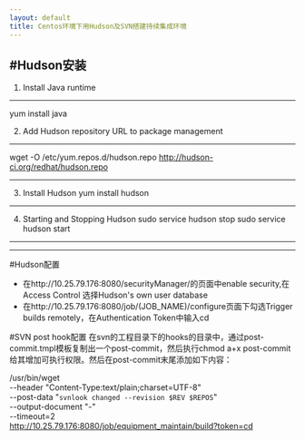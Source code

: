 ```yaml
---
layout: default
title: Centos环境下用Hudson及SVN搭建持续集成环境
---
```


#Hudson安装
---
1. Install Java runtime
---
 yum install java

2. Add Hudson repository URL to package management
---
wget -O /etc/yum.repos.d/hudson.repo http://hudson-ci.org/redhat/hudson.repo

---
3. Install Hudson
yum install hudson
---

4. Starting and Stopping Hudson 
sudo service hudson stop
sudo service hudson start
---

---
#Hudson配置
- 在http://10.25.79.176:8080/securityManager/的页面中enable security,在Access Control 选择Hudson's own user database
- 在http://10.25.79.176:8080/job/(JOB_NAME)/configure页面下勾选Trigger builds remotely，在Authentication Token中输入cd

#SVN post hook配置
在svn的工程目录下的hooks的目录中，通过post-commit.tmpl模板复制出一个post-commit，然后执行chmod a+x post-commit给其增加可执行权限。然后在post-commit末尾添加如下内容：

/usr/bin/wget \
  --header "Content-Type:text/plain;charset=UTF-8" \
  --post-data "`svnlook changed --revision $REV $REPOS`" \
  --output-document "-" \
  --timeout=2 \
http://10.25.79.176:8080/job/equipment_maintain/build?token=cd

